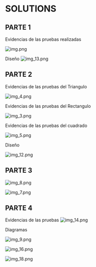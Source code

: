 
# SOLUTIONS

## PARTE 1

Evidencias de las pruebas realizadas 

![img.png](img.png)

Diseño
![img_13.png](img_13.png)

## PARTE 2

Evidencias de las pruebas del Triangulo

![img_4.png](img_4.png)

Evidencias de las pruebas del Rectangulo

![img_3.png](img_3.png)

Evidencias de las pruebas del cuadrado

![img_5.png](img_5.png)

Diseño

![img_12.png](img_12.png)

## PARTE 3

![img_8.png](img_8.png)

![img_7.png](img_7.png)

## PARTE 4 
Evidencias de las pruebas 
![img_14.png](img_14.png)

Diagramas

![img_9.png](img_9.png)

![img_16.png](img_16.png)

![img_18.png](img_18.png)
